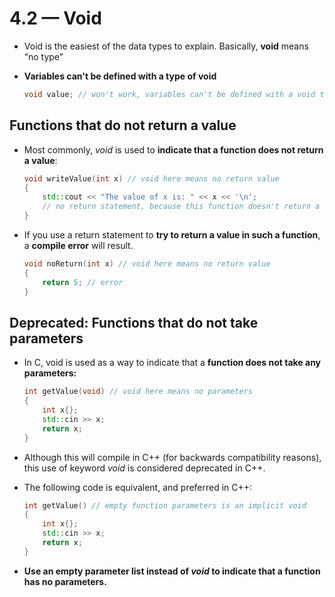 # 4.2 — Void

- Void is the easiest of the data types to explain. Basically, **void** means “no type”

- **Variables can't be defined with a type of void**

  ```cpp
  void value; // won't work, variables can't be defined with a void type
  ```

## Functions that do not return a value

- Most commonly, *void* is used to **indicate that a function does not return a value**:

  ```cpp
  void writeValue(int x) // void here means no return value
  {
      std::cout << "The value of x is: " << x << '\n';
      // no return statement, because this function doesn't return a value
  }
  ```

- If you use a return statement to **try to return a value in such a function**, a **compile error** will result.

  ```cpp
  void noReturn(int x) // void here means no return value
  {
      return 5; // error
  }
  ```

## Deprecated: Functions that do not take parameters

- In C, void is used as a way to indicate that a **function does not take any parameters:**

  ```cpp
  int getValue(void) // void here means no parameters
  {
      int x{};
      std::cin >> x;
      return x;
  }
  ```

- Although this will compile in C++ (for backwards compatibility reasons), this use of keyword *void* is considered deprecated in C++. 

- The following code is equivalent, and preferred in C++:

  ```cpp
  int getValue() // empty function parameters is an implicit void
  {
      int x{};
      std::cin >> x;
      return x;
  }
  ```

- **Use an empty parameter list instead of *void* to indicate that a function has no parameters.**